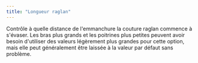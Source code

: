 ```yaml
---
title: "Longueur raglan"
---
```


Contrôle à quelle distance de l'emmanchure la couture raglan commence à s'évaser. Les bras plus grands et les poitrines plus petites peuvent avoir besoin d'utiliser des valeurs légèrement plus grandes pour cette option, mais elle peut généralement être laissée à la valeur par défaut sans problème.

